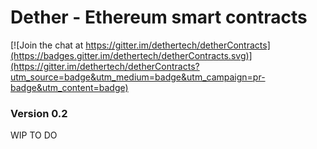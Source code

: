 # Dether - Ethereum smart contracts

[![Join the chat at https://gitter.im/dethertech/detherContracts](https://badges.gitter.im/dethertech/detherContracts.svg)](https://gitter.im/dethertech/detherContracts?utm_source=badge&utm_medium=badge&utm_campaign=pr-badge&utm_content=badge)

### Version 0.2

WIP TO DO